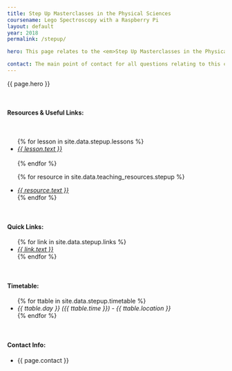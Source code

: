```yaml
---
title: Step Up Masterclasses in the Physical Sciences
coursename: Lego Spectroscopy with a Raspberry Pi
layout: default
year: 2018
permalink: /stepup/

hero: This page relates to the <em>Step Up Masterclasses in the Physical Sciences</em> running at Cardiff University during 2018. Course notes and program files will be available to download here and will be updated as new material is added. Comments and questions welcome at any time.

contact: The main point of contact for all questions relating to this course will be <a href="/contact" target="_blank">Scott Morgan</a> (<a href="mailto:MorganSN@cardiff.ac.uk" target="_blank">MorganSN@cardiff.ac.uk</a>). Support will be provided via e-mail or during class.
---
```


<p>{{ page.hero }}</p>
<br/>

<h4>Resources &amp; Useful Links:</h4>
<br/>
<ul>
  {% for lesson in site.data.stepup.lessons %}
    <li><a href="{{ lesson.url }}" class="btn btn-ghost"><em>{{ lesson.text }}</em></a></li><br/>
  {% endfor %}

  <br/>

  {% for resource in site.data.teaching_resources.stepup %}
    <li><a href="{{ resource.url }}" target="_blank"><em>{{ resource.text }}</em></a></li>
  {% endfor %}
</ul>
<br/>

<h4>Quick Links:</h4>
<ul>
  {% for link in site.data.stepup.links %}
    <li><a href="{{ link.url }}" target="_blank"><em>{{ link.text }}</em></a></li>
  {% endfor %}
</ul>
<br/>

<h4>Timetable:</h4>
<ul>
  {% for ttable in site.data.stepup.timetable %}
    <li><em>{{ ttable.day }} ({{ ttable.time }}) - {{ ttable.location }}</em></li>
  {% endfor %}
</ul>
<br/>

<h4>Contact Info:</h4>
<ul>
  <li>{{ page.contact }}</li>
</ul>
